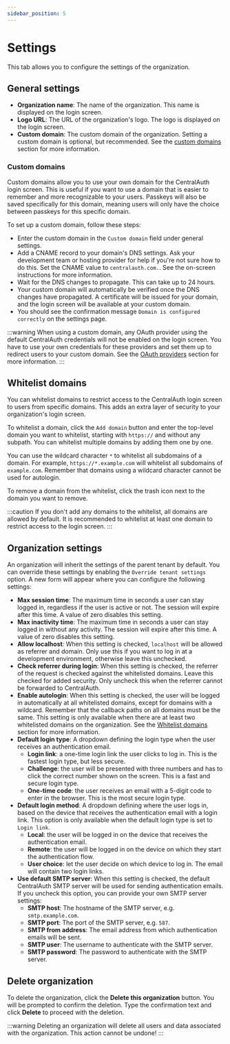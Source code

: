```yaml
---
sidebar_position: 5
---
```


# Settings

This tab allows you to configure the settings of the organization.

## General settings

- **Organization name**: The name of the organization. This name is displayed on the login screen.
- **Logo URL**: The URL of the organization's logo. The logo is displayed on the login screen.
- **Custom domain**: The custom domain of the organization. Setting a custom domain is optional, but recommended. See the [custom domains](#custom-domains) section for more information.

### Custom domains

Custom domains allow you to use your own domain for the CentralAuth login screen. This is useful if you want to use a domain that is easier to remember and more recognizable to your users. Passkeys will also be saved specifically for this domain, meaning users will only have the choice between passkeys for this specific domain.

To set up a custom domain, follow these steps:
- Enter the custom domain in the `Custom domain` field under general settings.
- Add a CNAME record to your domain's DNS settings. Ask your development team or hosting provider for help if you're not sure how to do this. Set the CNAME value to `centralauth.com.`. See the on-screen instructions for more information.
- Wait for the DNS changes to propagate. This can take up to 24 hours.
- Your custom domain will automatically be verified once the DNS changes have propagated. A certificate will be issued for your domain, and the login screen will be available at your custom domain. 
- You should see the confirmation message `Domain is configured correctly` on the settings page.

:::warning
When using a custom domain, any OAuth provider using the default CentralAuth credentials will not be enabled on the login screen. You have to use your own credentials for these providers and set them up to redirect users to your custom domain. See the [OAuth providers](/admin/dashboard/organization/oauth-providers) section for more information.
:::

## Whitelist domains

You can whitelist domains to restrict access to the CentralAuth login screen to users from specific domains. This adds an extra layer of security to your organization's login screen.

To whitelist a domain, click the `Add domain` button and enter the top-level domain you want to whitelist, starting with `https://` and without any subpath. You can whitelist multiple domains by adding them one by one. 

You can use the wildcard character `*` to whitelist all subdomains of a domain. For example, `https://*.example.com` will whitelist all subdomains of `example.com`. Remember that domains using a wildcard character cannot be used for autologin.

To remove a domain from the whitelist, click the trash icon next to the domain you want to remove.

:::caution
If you don't add any domains to the whitelist, all domains are allowed by default. It is recommended to whitelist at least one domain to restrict access to the login screen.
:::

## Organization settings

An organization will inherit the settings of the parent tenant by default. You can override these settings by enabling the `Override tenant settings` option. A new form will appear where you can configure the following settings:

- **Max session time**: The maximum time in seconds a user can stay logged in, regardless if the user is active or not. The session will expire after this time. A value of zero disables this setting.
- **Max inactivity time**: The maximum time in seconds a user can stay logged in without any activity. The session will expire after this time. A value of zero disables this setting.
- **Allow localhost**: When this setting is checked, `localhost` will be allowed as referrer and domain. Only use this if you want to log in at a development environment, otherwise leave this unchecked.
- **Check referrer during login**: When this setting is checked, the referrer of the request is checked against the whitelisted domains. Leave this checked for added security. Only uncheck this when the referrer cannot be forwarded to CentralAuth.
- **Enable autologin**: When this setting is checked, the user will be logged in automatically at all whitelisted domains, except for domains with a wildcard. Remember that the callback paths on all domains must be the same. This setting is only available when there are at least two whitelisted domains on the organization. See the [Whitelist domains](#whitelist-domains) section for more information.
- **Default login type**: A dropdown defining the login type when the user receives an authentication email.
  - **Login link**: a one-time login link the user clicks to log in. This is the fastest login type, but less secure.
  - **Challenge**: the user will be presented with three numbers and has to click the correct number shown on the screen. This is a fast and secure login type.
  - **One-time code**: the user receives an email with a 5-digit code to enter in the browser. This is the most secure login type.
- **Default login method**: A dropdown defining where the user logs in, based on the device that receives the authentication email with a login link. This option is only available when the default login type is set to `Login link`.
  - **Local**: the user will be logged in on the device that receives the authentication email.
  - **Remote**: the user will be logged in on the device on which they start the authentication flow.
  - **User choice**: let the user decide on which device to log in. The email will contain two login links.
- **Use default SMTP server**: When this setting is checked, the default CentralAuth SMTP server will be used for sending authentication emails. If you uncheck this option, you can provide your own SMTP server settings:
  - **SMTP host**: The hostname of the SMTP server, e.g. `smtp.example.com`.
  - **SMTP port**: The port of the SMTP server, e.g. `587`.
  - **SMTP from address**: The email address from which authentication emails will be sent.
  - **SMTP user**: The username to authenticate with the SMTP server.
  - **SMTP password**: The password to authenticate with the SMTP server.

## Delete organization

To delete the organization, click the **Delete this organization** button. You will be prompted to confirm the deletion. Type the confirmation text and click **Delete** to proceed with the deletion. 

:::warning
Deleting an organization will delete all users and data associated with the organization. This action cannot be undone!
:::
